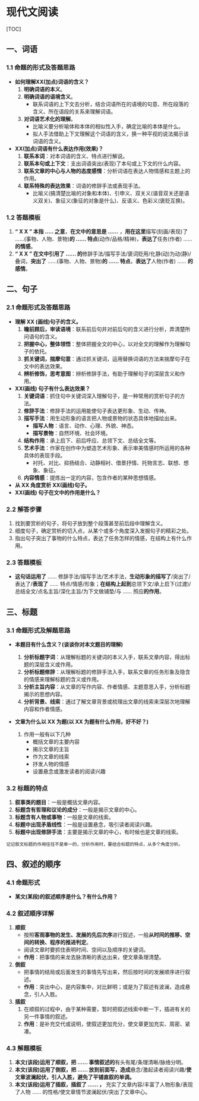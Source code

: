 # 现代文阅读

[TOC]











 <div style="page-break-after:always;"></div>

## 一、词语

### 1.1 命题的形式及答题思路

* **如何理解XX(加点)词语的含义？**
  1. **明确词语的本义**。
  2. **明确词语的语境含义**。
     * 联系词语的上下文去分析，结合词语所在的语境的句意、所在段落的含义、所在语段的关系来理解词语。
  3. **对词语艺术化的理解**。
     * 比喻义要分析喻体和本体的相似性入手，确定比喻的本体是什么。
     * 拟人手法借助上下文理解这个词语的含义，换一种平视的说法揭示该词语的含义。
* **XX(加点)词语有什么表达作用(效果)？**
  1. **联系本词**：对本词语的含义、特点进行解说。
  2. **联系本句或上下文**：支出词语突出(表现)了本句或上下文的什么内容。
  3. **联系文章的中心与人物的态度感情**：分析词语在表达人物情感和主题上的作用。
  4. **联系特殊的表达效果**：词语的修辞手法或表现手法。
     * 比喻义(搞清楚比喻的对象和本体)、引申义、双关义(谐音双关还是语义双关)、象征义(象征的对象是什么)、反语义、色彩义(褒贬互换)。

### 1.2  答题模板

1. **“ X X ” 本指 ..... 之意**，**在文中的意思是 ......** ，**用在这里**描写(刻画/表现)了 ......(事物、人物、景物)**的 ...... 特点**(动作/品格/精神)，**表达了**任务(作者) ...... **的情感**。
2. **“ X X ” 在文中引用了 ...... 的**修辞手法/描写手法/褒词贬用/化静(动)为动(静)/叠词，**突出了** ......(事物、人物、景物)**的 ...... 特点**，**表达了**人物(作者) ...... **的感情**。



## 二、句子

### 2.1 命题形式及答题思路

* **理解 XX (画线)句子的含义。**
  1. **瞻前顾后，审读语境**：联系前后句并对前后句的含义进行分析，弄清楚所问语句的含义。
  2. **把握中心，整体领悟**：整体把握全文的中心，以对全文的理解作为理解句子的依托。
  3. **抓关键词，揣摩句意**：通过抓关键词，运用替换词语的方法来揣摩句子在文中的表达效果。
  4. **辨析修饰，思考意图**：辨析修辞手法，有助于理解句子的深层含义和作用。
* **XX(画线) 句子有什么表达效果？**
  1. **关键词语**：抓住句中关键词深入理解句子，是一种常用的赏析句子的方法。
  2. **修辞手法**：修辞手法的运用能使句子表达更形象、生动、传神。
  3. **描写手法**：用生动形象的语言把人物或景物的状态具体地描绘出来。
     * **描写人物**：语言、动作、心理、外貌、神态。
     * **描写景物**：自然环境、社会环境。
  4. **结构作用**：承上启下、前后呼应、总领下文、总结全文等。
  5. **艺术手法**：作家在创作中为塑造艺术形象、表示审美情感时所运用的各种具体的表现手段。
     * 衬托、对比、抑扬结合、动静相衬、借景抒情、托物言志、联想、想象、象征。
  6. **内容情感**：提炼出一定的内容，包含作者的某种思想情感。
* **从 XX 角度赏析 XX(画线)句子。**
* **XX(画线) 句子在文中的作用是什么？**

### 2.2 解答步骤

1. 找到要赏析的句子，将句子放到整个段落甚至前后段中理解含义。
2. 细度句子，确定赏析的切入点，从某个或多个角度深入发掘句子的精彩之处。
3. 指出句子突出了事物的什么特点，表达了任务怎样的情感，在结构上有什么作用。

### 2.3 答题模板

* **这句话运用了** ...... 修辞手法/描写手法/艺术手法，**生动形象的描写了**/突出了/表达了/**表现了** ...... 特点/情感/形象；**在结构上起到**总领下文/承上启下(过渡)/总结全文/点名主旨/深化主旨/为下文做铺垫/与 ...... 照应**的作用**。



## 三、标题

### 3.1 命题形式及解题思路

* **本题目有什么含义？(谈谈你对本文题目的理解)**
  1. **分析标题字词**：从理解标题的关键词的本义入手，联系文章内容，得出标题的深层含义或作用。
  2. **分析标题修辞**：从理解标题的修辞手法入手，联系文章的任务形象及隐含的情感来理解标题的含义或作用。
  3. **分析主旨内容**：从文章的写作内容、作者情感、主题意思入手，分析标题揭示的思想内容。
  4. **分析背景、线索**：通过了解文章背景或梳理出文章的线索来深层次地理解内容和作者情感。

* **文章为什么以 XX 为题(以 XX 为题有什么作用，好不好？)**
  1. 作用一般有以下几种
     * 概括文章的主要内容
     * 揭示文章的主旨
     * 作为文章的线索
     * 抒发人物的情感
     * 设置悬念或激发读者的阅读兴趣

### 3.2 标题的特点

1. **叙事类的题目**：一般是概括文章内容。
2. **标题含有哲理和议论的成分**：一般是揭示文章的中心。
3. **标题含有人物或事物**：一般是文章的线索。
4. **标题中出现矛盾线性**：一般是设置悬念，吸引读者阅读兴趣。
5. **标题中出现修辞手法**：主要是揭示文章的中心，有时候也是文章的线索。

```
记记叙文标题的作用往往不是单一的，分析作用时，要结合标题的特点，从多个角度分析。
```



## 四、叙述的顺序

### 4.1 命题形式

* **某文(某段)的叙述顺序是什么？有什么作用？**

### 4.2 叙述顺序详解

1. **顺叙**
   * 按照**客观事物的发生、发展的先后次序**进行叙述，一般**从时间的推移、空间的转换、程序的推进判定**。
   * 阅读文章时要抓住表明时间、空间以及顺序的关键词。
   * **作用**：把事情的来龙去脉清晰的表达出来，使文章条理清楚。
2. **倒叙**
   * 把事情的结局或后面发生的事情先写出来，然后按时间的发展顺序进行叙述。
   * **作用**：突出中心，是内容集中，对比鲜明；或是为了叙述有波澜，造成悬念，引人入胜。
3. **插叙**
   1. 在顺叙的过程中，由于某种需要，暂时把叙述线索中断一下，插进有关的另一件事情的叙述。
   2. **作用**：是补充交代或说明，使叙述更加充分，使文章更加充实、周密、紧凑。

### 4.3 解题模板

1. **本文(该段)运用了顺叙，把 ...... 事情叙述的**有头有尾/条理清晰/脉络分明。
2. **本文(该段)运用了倒叙，把 ...... 放到前面写，造成**悬念/激起读者阅读兴趣/**使文章波澜起伏，引人入胜，避免了平铺直叙的单调。**
3. **本文(该段)运用了插叙，插叙了 ...... ，** 充实了文章内容/丰富了人物形象/表现了人物 ...... 的性格/使文章情节波澜起伏/突出了文章中心。

